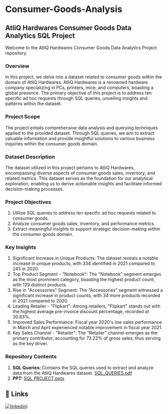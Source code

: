 # Consumer-Goods-Analysis


## AtliQ Hardwares Consumer Goods Data Analytics SQL Project

Welcome to the AtliQ Hardwares Consumer Goods Data Analytics Project repository.


### Overview

In this project, we delve into a dataset related to consumer goods within the domain of AtliQ Hardwares. AtliQ Hardwares is a renowned hardware company specializing in PCs, printers, mice, and computers, boasting a global presence. The primary objective of this project is to address ten specific ad hoc requests through SQL queries, unveiling insights and patterns within the dataset.

### Project Scope

The project entails comprehensive data analysis and querying techniques applied to the provided dataset. Through SQL queries, we aim to extract valuable information and provide insightful solutions to various business inquiries within the consumer goods domain.

### Dataset Description

The dataset utilized in this project pertains to AtliQ Hardwares, encompassing diverse aspects of consumer goods sales, inventory, and related metrics. This dataset serves as the foundation for our analytical exploration, enabling us to derive actionable insights and facilitate informed decision-making processes.

### Project Objectives

1. Utilize SQL queries to address ten specific ad hoc requests related to consumer goods.
2. Analyze consumer goods sales, inventory, and performance metrics.
3. Extract meaningful insights to support strategic decision-making within the consumer goods domain.

### Key Insights

1. Significant Increase in Unique Products: The dataset reveals a notable increase in unique products, with 334 identified in 2021 compared to 245 in 2020.
2. Top Product Segment - "Notebook": The "Notebook" segment emerges as the most prominent category, boasting the highest product count, with 129 distinct products.
3. Rise in "Accessories" Segment: The "Accessories" segment witnessed a significant increase in product counts, with 34 more products recorded in 2021 compared to 2020.
4. Leading Retailer - "Flipkart": Among retailers, "Flipkart" stands out with the highest average pre-invoice discount percentage, recorded at 30.83%.
5. Improved Sales Performance: Fiscal year 2020's low sales performance in March and April experienced notable improvement in fiscal year 2021.
6. Key Sales Channel - "Retailer": The "Retailer" channel emerges as the primary contributor, accounting for 73.22% of gross sales, thus serving as the key driver.



### Repository Contents

1. **SQL Queries:** Contains the SQL queries used to extract and analyze data from the AtliQ Hardwares dataset. [SQL_QUERIES.pdf](https://drive.google.com/file/d/1bpAiaPWRhm9N2US9J2DdNoE-qnlYdpa9/view?usp=sharing)
2. **PPT:**  [SQL PROJECT.pptx](https://docs.google.com/presentation/d/1I4N1i1h4llxFvQdnhXQQD3M_gTwjCT2-/edit?usp=sharing&ouid=109189075630940311912&rtpof=true&sd=true)





## 🔗 Links

[![linkedin]([https://img.shields.io/badge/linkedin-0A66C2?style=for-the-badge&logo=linkedin&logoColor=white)](https://www.linkedin.com/in/adicodzzzzz/))



   
